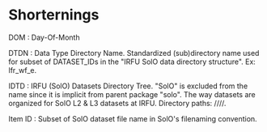 # Shorternings

DOM : Day-Of-Month

DTDN : Data Type Directory Name. Standardized (sub)directory name used
for subset of DATASET_IDs in the "IRFU SolO data directory structure". Ex:
lfr_wf_e.

IDTD : IRFU (SolO) Datasets Directory Tree. "SolO" is excluded from the
name since it is implicit from parent package "solo". The way datasets are
organized for SolO L2 & L3 datasets at IRFU. Directory paths:
<instrument>/<DTDN>/<year>/<month>/<dataset file>.

Item ID : Subset of SolO dataset file name in SolO's filenaming convention.
